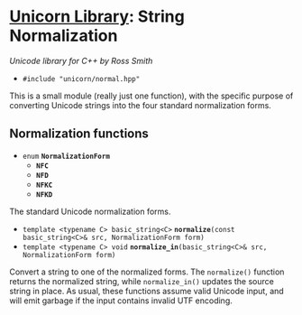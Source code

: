 # [Unicorn Library](index.html): String Normalization #

_Unicode library for C++ by Ross Smith_

* `#include "unicorn/normal.hpp"`

This is a small module (really just one function), with the specific purpose
of converting Unicode strings into the four standard normalization forms.

## Normalization functions ##

* `enum` **`NormalizationForm`**
    * **`NFC`**
    * **`NFD`**
    * **`NFKC`**
    * **`NFKD`**

The standard Unicode normalization forms.

* `template <typename C> basic_string<C>` **`normalize`**`(const basic_string<C>& src, NormalizationForm form)`
* `template <typename C> void` **`normalize_in`**`(basic_string<C>& src, NormalizationForm form)`

Convert a string to one of the normalized forms. The `normalize()` function
returns the normalized string, while `normalize_in()` updates the source
string in place. As usual, these functions assume valid Unicode input, and
will emit garbage if the input contains invalid UTF encoding.
